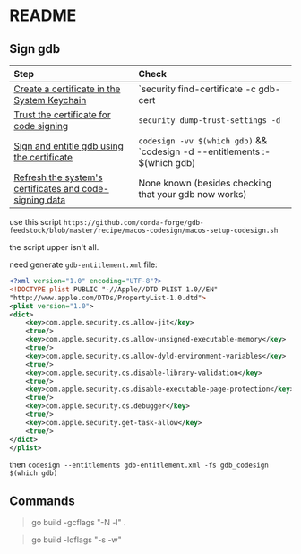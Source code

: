 # README #

## Sign gdb ##

| Step                                                                                                                                         | Check                                  |
|:---------------------------------------------------------------------------------------------------------------------------------------------|:---------------------------------------|
| [Create a certificate in the System Keychain](https://sourceware.org/gdb/wiki/PermissionsDarwin#Create_a_certificate_in_the_System_Keychain) | `security find-certificate -c gdb-cert | grep System.keychain` && `security find-certificate -p -c gdb-cert | openssl x509 -checkend 0` |
| [Trust the certificate for code signing](https://sourceware.org/gdb/wiki/PermissionsDarwin#Trust_the_certificate_for_code_signing)           | `security dump-trust-settings -d`      |
| [Sign and entitle gdb using the certificate](https://sourceware.org/gdb/wiki/PermissionsDarwin#Sign_and_entitle_the_gdb_binary)              | `codesign -vv $(which gdb)` && `codesign -d --entitlements :- $(which gdb) | grep -a com.apple.security.cs.debugger`|
|[Refresh the system's certificates and code-signing data](https://sourceware.org/gdb/wiki/PermissionsDarwin#Refresh_the_system.27s_certificates_and_code-signing_data)| None known (besides checking that your gdb now works)|

use this script `https://github.com/conda-forge/gdb-feedstock/blob/master/recipe/macos-codesign/macos-setup-codesign.sh`

the script upper isn't all. 

need generate `gdb-entitlement.xml` file: 

```xml
<?xml version="1.0" encoding="UTF-8"?>
<!DOCTYPE plist PUBLIC "-//Apple//DTD PLIST 1.0//EN"
"http://www.apple.com/DTDs/PropertyList-1.0.dtd">
<plist version="1.0">
<dict>
    <key>com.apple.security.cs.allow-jit</key>
    <true/>
    <key>com.apple.security.cs.allow-unsigned-executable-memory</key>
    <true/>
    <key>com.apple.security.cs.allow-dyld-environment-variables</key>
    <true/>
    <key>com.apple.security.cs.disable-library-validation</key>
    <true/>
    <key>com.apple.security.cs.disable-executable-page-protection</key>
    <true/>
    <key>com.apple.security.cs.debugger</key>
    <true/>
    <key>com.apple.security.get-task-allow</key>
    <true/>
</dict>
</plist>
```

then `codesign --entitlements gdb-entitlement.xml -fs gdb_codesign $(which gdb)`

## Commands ##

> go build -gcflags "-N -l" .

> go build -ldflags "-s -w"
